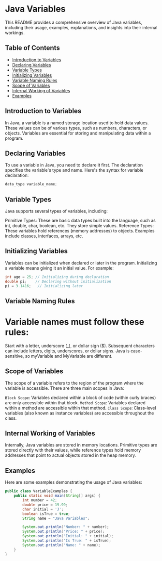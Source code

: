 # Java Variables

This README provides a comprehensive overview of Java variables, including their usage, examples, explanations, and insights into their internal workings.

## Table of Contents
- [Introduction to Variables](#introduction-to-variables)
- [Declaring Variables](#declaring-variables)
- [Variable Types](#variable-types)
- [Initializing Variables](#initializing-variables)
- [Variable Naming Rules](#variable-naming-rules)
- [Scope of Variables](#scope-of-variables)
- [Internal Working of Variables](#internal-working-of-variables)
- [Examples](#examples)

## Introduction to Variables

In Java, a variable is a named storage location used to hold data values. These values can be of various types, such as numbers, characters, or objects. Variables are essential for storing and manipulating data within a program.

## Declaring Variables

To use a variable in Java, you need to declare it first. The declaration specifies the variable's type and name. Here's the syntax for variable declaration:

```java
data_type variable_name;
```

## Variable Types
Java supports several types of variables, including:

Primitive Types: These are basic data types built into the language, such as int, double, char, boolean, etc. They store simple values.
Reference Types: These variables hold references (memory addresses) to objects. Examples include classes, interfaces, arrays, etc.
 
## Initializing Variables

Variables can be initialized when declared or later in the program. Initializing a variable means giving it an initial value. For example:


```java 
int age = 25; // Initializing during declaration
double pi;    // Declaring without initialization
pi = 3.1416;   // Initializing later
```

## Variable Naming Rules
# Variable names must follow these rules:

Start with a letter, underscore (_), or dollar sign ($).
Subsequent characters can include letters, digits, underscores, or dollar signs.
Java is case-sensitive, so myVariable and MyVariable are different.

## Scope of Variables

The scope of a variable refers to the region of the program where the variable is accessible. There are three main scopes in Java:

`Block Scope`: Variables declared within a block of code (within curly braces) are only accessible within that block.
`Method Scope`: Variables declared within a method are accessible within that method.
`Class Scope`: Class-level variables (also known as instance variables) are accessible throughout the class.

## Internal Working of Variables

Internally, Java variables are stored in memory locations. Primitive types are stored directly with their values, while reference types hold memory addresses that point to actual objects stored in the heap memory.

## Examples

Here are some examples demonstrating the usage of Java variables:

```Java
public class VariableExamples {
    public static void main(String[] args) {
        int number = 42;
        double price = 19.99;
        char initial = 'J';
        boolean isTrue = true;
        String name = "Java Variables";

        System.out.println("Number: " + number);
        System.out.println("Price: " + price);
        System.out.println("Initial: " + initial);
        System.out.println("Is True: " + isTrue);
        System.out.println("Name: " + name);
    }
}
```